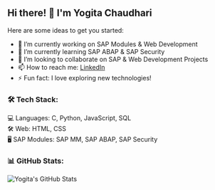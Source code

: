 ## Hi there! 👋 I'm Yogita Chaudhari  

Here are some ideas to get you started:

- 🔭 I’m currently working on SAP Modules & Web Development
- 🌱 I’m currently learning SAP ABAP & SAP Security
- 👯 I’m looking to collaborate on SAP & Web Development Projects
- 📫 How to reach me: [LinkedIn](https://www.linkedin.com/in/yogita-chaudhari-a3603a278)  
- ⚡ Fun fact:  I love exploring new technologies! 

### 🛠 Tech Stack:
💻 Languages: C, Python, JavaScript, SQL  
🛠 Web: HTML, CSS  
🖥 SAP Modules: SAP MM, SAP ABAP, SAP Security  

### 📊 **GitHub Stats:**  
![Yogita's GitHub Stats](https://github-readme-stats.vercel.app/api?username=Yogitac992&show_icons=true&theme=radical)  
